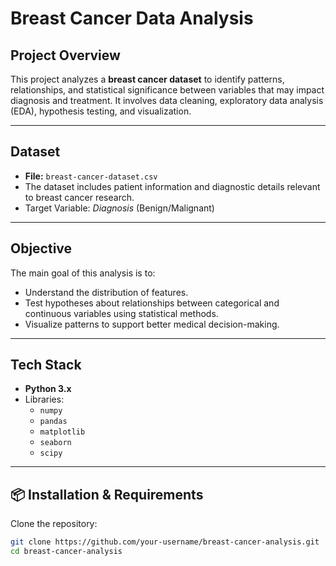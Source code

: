 # Breast Cancer Data Analysis

## Project Overview
This project analyzes a **breast cancer dataset** to identify patterns, relationships, and statistical significance between variables that may impact diagnosis and treatment. It involves data cleaning, exploratory data analysis (EDA), hypothesis testing, and visualization.

---

## Dataset
- **File:** `breast-cancer-dataset.csv`
- The dataset includes patient information and diagnostic details relevant to breast cancer research.
- Target Variable: *Diagnosis* (Benign/Malignant)

---

## Objective
The main goal of this analysis is to:
- Understand the distribution of features.
- Test hypotheses about relationships between categorical and continuous variables using statistical methods.
- Visualize patterns to support better medical decision-making.

---

## Tech Stack
- **Python 3.x**
- Libraries:
  - `numpy`
  - `pandas`
  - `matplotlib`
  - `seaborn`
  - `scipy`

---

## 📦 Installation & Requirements
Clone the repository:
```bash
git clone https://github.com/your-username/breast-cancer-analysis.git
cd breast-cancer-analysis
